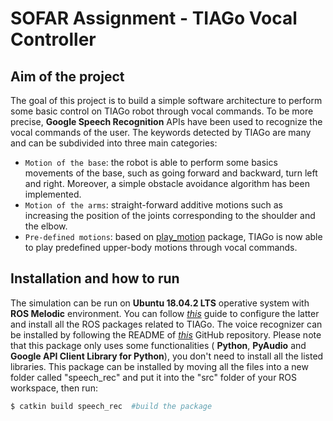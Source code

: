 __SOFAR Assignment - TIAGo Vocal Controller__ 
================================
__Aim of the project__
----------------------
The goal of this project is to build a simple software architecture to perform some basic control on
TIAGo robot through vocal commands. To be more precise, __Google Speech Recognition__ APIs have been used to recognize the vocal commands of the user. The keywords detected by TIAGo are many and can be subdivided into three main categories:
- `Motion of the base`: the robot is able to perform some basics movements of the base, such as going forward and backward, turn left and right. Moreover, a simple obstacle avoidance algorithm has been implemented.
- `Motion of the arms`: straight-forward additive motions such as increasing the position of the joints corresponding to the shoulder and the elbow.
- `Pre-defined motions`: based on
[play_motion](http://wiki.ros.org/Robots/TIAGo/Tutorials/motions/play_motion) package, TIAGo is now able to play predefined upper-body motions through vocal commands.

__Installation and how to run__
----------------------
The simulation can be run on __Ubuntu 18.04.2 LTS__ operative system with __ROS Melodic__ environment. You can follow [*this*](http://wiki.ros.org/Robots/TIAGo/Tutorials/Installation/InstallUbuntuAndROS) guide to configure the latter and install all the ROS packages related to TIAGo.
The voice recognizer can be installed by following the README of [*this*](https://github.com/Uberi/speech_recognition#readme) GitHub repository. Please note that this package only uses some functionalities ( __Python__, __PyAudio__ and __Google API Client Library for Python__), you don't need to install all the listed libraries.
This package can be installed by moving all the files into a new folder called "speech_rec" and put it into the "src" folder of your ROS workspace, then run:
```bash
$ catkin build speech_rec  #build the package
```
